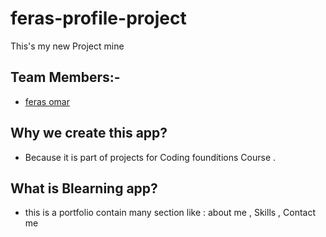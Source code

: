 # feras-profile-project
This's my new Project mine
## Team Members:-
- [feras omar](https://github.com/ferasomar2)
## Why we create this app?
- Because it is part of projects for Coding founditions Course .
## What is Blearning app? 
- this is a portfolio contain many section like : about me , Skills , Contact me 
